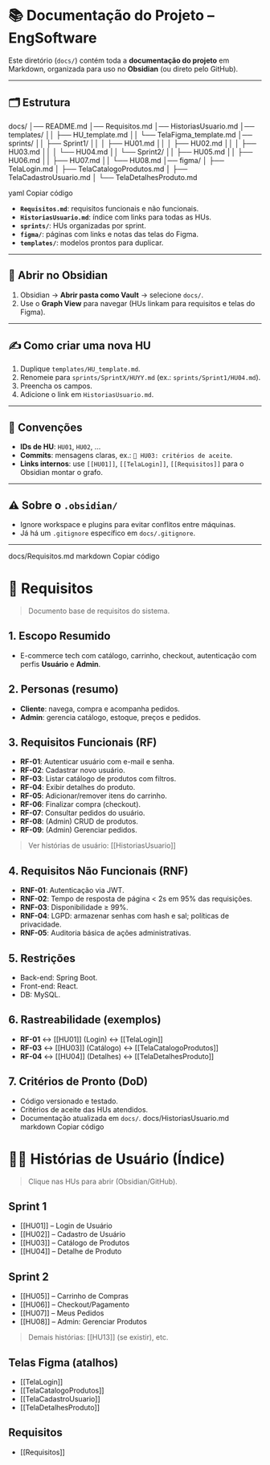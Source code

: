# 📚 Documentação do Projeto – EngSoftware

Este diretório (`docs/`) contém toda a **documentação do projeto** em Markdown, organizada para uso no **Obsidian** (ou direto pelo GitHub).

---

## 🗂 Estrutura

docs/
│── README.md
│── Requisitos.md
│── HistoriasUsuario.md
│── templates/
││ ├── HU_template.md
││ └── TelaFigma_template.md
│── sprints/
││ ├── Sprint1/
││ │ ├── HU01.md
││ │ ├── HU02.md
││ │ ├── HU03.md
││ │ └── HU04.md
││ └── Sprint2/
││ ├── HU05.md
││ ├── HU06.md
││ ├── HU07.md
││ └── HU08.md
│── figma/
│ ├── TelaLogin.md
│ ├── TelaCatalogoProdutos.md
│ ├── TelaCadastroUsuario.md
│ └── TelaDetalhesProduto.md

yaml
Copiar código

- **`Requisitos.md`**: requisitos funcionais e não funcionais.
- **`HistoriasUsuario.md`**: índice com links para todas as HUs.
- **`sprints/`**: HUs organizadas por sprint.
- **`figma/`**: páginas com links e notas das telas do Figma.
- **`templates/`**: modelos prontos para duplicar.

---

## 🔧 Abrir no Obsidian

1. Obsidian → **Abrir pasta como Vault** → selecione `docs/`.
2. Use o **Graph View** para navegar (HUs linkam para requisitos e telas do Figma).

---

## ✍️ Como criar uma nova HU

1. Duplique `templates/HU_template.md`.
2. Renomeie para `sprints/SprintX/HUYY.md` (ex.: `sprints/Sprint1/HU04.md`).
3. Preencha os campos.
4. Adicione o link em `HistoriasUsuario.md`.

---

## 🧩 Convenções

- **IDs de HU**: `HU01`, `HU02`, …
- **Commits**: mensagens claras, ex.: `📝 HU03: critérios de aceite`.
- **Links internos**: use `[[HU01]]`, `[[TelaLogin]]`, `[[Requisitos]]` para o Obsidian montar o grafo.

---

## ⚠️ Sobre o `.obsidian/`

- Ignore workspace e plugins para evitar conflitos entre máquinas.
- Já há um `.gitignore` específico em `docs/.gitignore`.

---
docs/Requisitos.md
markdown
Copiar código
# 📄 Requisitos

> Documento base de requisitos do sistema.

## 1. Escopo Resumido
- E-commerce tech com catálogo, carrinho, checkout, autenticação com perfis **Usuário** e **Admin**.

## 2. Personas (resumo)
- **Cliente**: navega, compra e acompanha pedidos.
- **Admin**: gerencia catálogo, estoque, preços e pedidos.

## 3. Requisitos Funcionais (RF)
- **RF-01**: Autenticar usuário com e-mail e senha.
- **RF-02**: Cadastrar novo usuário.
- **RF-03**: Listar catálogo de produtos com filtros.
- **RF-04**: Exibir detalhes do produto.
- **RF-05**: Adicionar/remover itens do carrinho.
- **RF-06**: Finalizar compra (checkout).
- **RF-07**: Consultar pedidos do usuário.
- **RF-08**: (Admin) CRUD de produtos.
- **RF-09**: (Admin) Gerenciar pedidos.

> Ver histórias de usuário: [[HistoriasUsuario]]

## 4. Requisitos Não Funcionais (RNF)
- **RNF-01**: Autenticação via JWT.
- **RNF-02**: Tempo de resposta de página < 2s em 95% das requisições.
- **RNF-03**: Disponibilidade ≥ 99%.
- **RNF-04**: LGPD: armazenar senhas com hash e sal; políticas de privacidade.
- **RNF-05**: Auditoria básica de ações administrativas.

## 5. Restrições
- Back-end: Spring Boot.
- Front-end: React.
- DB: MySQL.

## 6. Rastreabilidade (exemplos)
- **RF-01** ↔ [[HU01]] (Login) ↔ [[TelaLogin]]
- **RF-03** ↔ [[HU03]] (Catálogo) ↔ [[TelaCatalogoProdutos]]
- **RF-04** ↔ [[HU04]] (Detalhes) ↔ [[TelaDetalhesProduto]]

## 7. Critérios de Pronto (DoD)
- Código versionado e testado.
- Critérios de aceite das HUs atendidos.
- Documentação atualizada em `docs/`.
docs/HistoriasUsuario.md
markdown
Copiar código
# 🧑‍💻 Histórias de Usuário (Índice)

> Clique nas HUs para abrir (Obsidian/GitHub).

## Sprint 1
- [[HU01]] – Login de Usuário
- [[HU02]] – Cadastro de Usuário
- [[HU03]] – Catálogo de Produtos
- [[HU04]] – Detalhe de Produto

## Sprint 2
- [[HU05]] – Carrinho de Compras
- [[HU06]] – Checkout/Pagamento
- [[HU07]] – Meus Pedidos
- [[HU08]] – Admin: Gerenciar Produtos

> Demais histórias: [[HU13]] (se existir), etc.

## Telas Figma (atalhos)
- [[TelaLogin]]
- [[TelaCatalogoProdutos]]
- [[TelaCadastroUsuario]]
- [[TelaDetalhesProduto]]

## Requisitos
- [[Requisitos]]